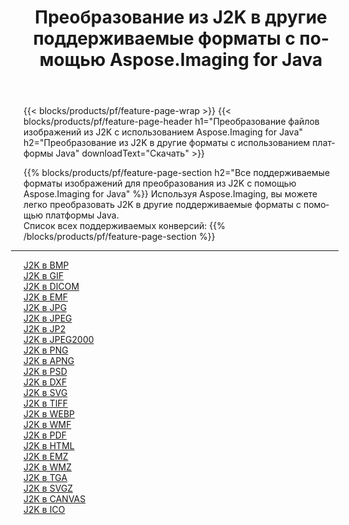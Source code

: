 ﻿---
title: Преобразование из J2K в другие поддерживаемые форматы с помощью Aspose.Imaging for Java 
weight: 3920
url: /ru/java/conversion/from/j2k 
lang: ru
langdirlevel: 2
locales: zh-hans,ja,it,ru,de,es,fr,nl,id,lt,pl,pt,vi,tr,ko,zh-hant,ar,hi,th,sv,cs,uk,he
description: Используя Aspose.Imaging, вы можете легко конвертировать из J2K в другие форматы, используя платформу Java.
---

{{< blocks/products/pf/feature-page-wrap >}}
{{< blocks/products/pf/feature-page-header h1="Преобразование файлов изображений из J2K с использованием Aspose.Imaging for Java" h2="Преобразование из J2K в другие форматы с использованием платформы Java" downloadText="Скачать" >}}


{{% blocks/products/pf/feature-page-section  h2="Все поддерживаемые форматы изображений для преобразования из J2K с помощью Aspose.Imaging for Java" %}}
Используя Aspose.Imaging, вы можете легко преобразовать J2K в другие поддерживаемые форматы с помощью платформы Java.
<br/>
Список всех поддерживаемых конверсий:
{{% /blocks/products/pf/feature-page-section %}}
<div class="container-fluid productfamilypage bg-gray">
    <div class="convertypes bg-gray agp-content section">
        <div class="container">
		<hr style="margin-left:-20px;"/>
		<div class="row other-converters">
		    <div class='col-md-2 other-converter remove-lp remove-rp'><a href="/imaging/ru/java/conversion/j2k-to-bmp" >J2K в BMP</a></div><div class='col-md-2 other-converter remove-lp remove-rp'><a href="/imaging/ru/java/conversion/j2k-to-gif" >J2K в GIF</a></div><div class='col-md-2 other-converter remove-lp remove-rp'><a href="/imaging/ru/java/conversion/j2k-to-dicom" >J2K в DICOM</a></div><div class='col-md-2 other-converter remove-lp remove-rp'><a href="/imaging/ru/java/conversion/j2k-to-emf" >J2K в EMF</a></div><div class='col-md-2 other-converter remove-lp remove-rp'><a href="/imaging/ru/java/conversion/j2k-to-jpg" >J2K в JPG</a></div><div class='col-md-2 other-converter remove-lp remove-rp'><a href="/imaging/ru/java/conversion/j2k-to-jpeg" >J2K в JPEG</a></div><div class='col-md-2 other-converter remove-lp remove-rp'><a href="/imaging/ru/java/conversion/j2k-to-jp2" >J2K в JP2</a></div><div class='col-md-2 other-converter remove-lp remove-rp'><a href="/imaging/ru/java/conversion/j2k-to-jpeg2000" >J2K в JPEG2000</a></div><div class='col-md-2 other-converter remove-lp remove-rp'><a href="/imaging/ru/java/conversion/j2k-to-png" >J2K в PNG</a></div><div class='col-md-2 other-converter remove-lp remove-rp'><a href="/imaging/ru/java/conversion/j2k-to-apng" >J2K в APNG</a></div><div class='col-md-2 other-converter remove-lp remove-rp'><a href="/imaging/ru/java/conversion/j2k-to-psd" >J2K в PSD</a></div><div class='col-md-2 other-converter remove-lp remove-rp'><a href="/imaging/ru/java/conversion/j2k-to-dxf" >J2K в DXF</a></div><div class='col-md-2 other-converter remove-lp remove-rp'><a href="/imaging/ru/java/conversion/j2k-to-svg" >J2K в SVG</a></div><div class='col-md-2 other-converter remove-lp remove-rp'><a href="/imaging/ru/java/conversion/j2k-to-tiff" >J2K в TIFF</a></div><div class='col-md-2 other-converter remove-lp remove-rp'><a href="/imaging/ru/java/conversion/j2k-to-webp" >J2K в WEBP</a></div><div class='col-md-2 other-converter remove-lp remove-rp'><a href="/imaging/ru/java/conversion/j2k-to-wmf" >J2K в WMF</a></div><div class='col-md-2 other-converter remove-lp remove-rp'><a href="/imaging/ru/java/conversion/j2k-to-pdf" >J2K в PDF</a></div><div class='col-md-2 other-converter remove-lp remove-rp'><a href="/imaging/ru/java/conversion/j2k-to-html" >J2K в HTML</a></div><div class='col-md-2 other-converter remove-lp remove-rp'><a href="/imaging/ru/java/conversion/j2k-to-emz" >J2K в EMZ</a></div><div class='col-md-2 other-converter remove-lp remove-rp'><a href="/imaging/ru/java/conversion/j2k-to-wmz" >J2K в WMZ</a></div><div class='col-md-2 other-converter remove-lp remove-rp'><a href="/imaging/ru/java/conversion/j2k-to-tga" >J2K в TGA</a></div><div class='col-md-2 other-converter remove-lp remove-rp'><a href="/imaging/ru/java/conversion/j2k-to-svgz" >J2K в SVGZ</a></div><div class='col-md-2 other-converter remove-lp remove-rp'><a href="/imaging/ru/java/conversion/j2k-to-canvas" >J2K в CANVAS</a></div><div class='col-md-2 other-converter remove-lp remove-rp'><a href="/imaging/ru/java/conversion/j2k-to-ico" >J2K в ICO</a></div>
                </div>
        </div>
    </div>
</div>
<br/>


